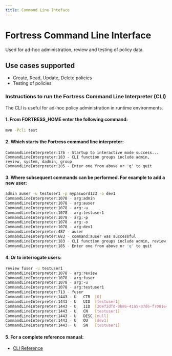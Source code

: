 ```yaml
---
title: Command Line Inteface
---
```


# Fortress Command Line Interface

Used for ad-hoc administration, review and testing of policy data.

## Use cases supported

* Create, Read, Update, Delete policies
* Testing of policies

### Instructions to run the Fortress Command Line Interpreter (CLI)

The CLI is useful for ad-hoc policy administration in runtime environments.

#### 1. From **FORTRESS_HOME** enter the following command:

 ```bash
 mvn -Pcli test
 ```

#### 2. Which starts the Fortress command line interpreter:

 ```
 CommandLineInterpreter:176 - Startup to interactive mode success...
 CommandLineInterpreter:183 - CLI function groups include admin, review, system, dadmin, group
 CommandLineInterpreter:185 - Enter one from above or 'q' to quit
 ```

#### 3. Where subsequent commands can be performed.  For example to add a new user:

 ```bash
 admin auser -u testuser1 -p mypasword123 -o dev1
 CommandLineInterpreter:1078 - arg:admin
 CommandLineInterpreter:1078 - arg:auser
 CommandLineInterpreter:1078 - arg:-u
 CommandLineInterpreter:1078 - arg:testuser1
 CommandLineInterpreter:1078 - arg:-p
 CommandLineInterpreter:1078 - arg:-o
 CommandLineInterpreter:1078 - arg:dev1
 CommandLineInterpreter:487 - auser
 CommandLineInterpreter:683 - command:auser was successful
 CommandLineInterpreter:183 - CLI function groups include admin, review, system, dadmin, group
 CommandLineInterpreter:185 - Enter one from above or 'q' to quit
 ```

#### 4. Or to interrogate users:

 ```bash
 review fuser -u testuser1
 CommandLineInterpreter:1078 - arg:review
 CommandLineInterpreter:1078 - arg:fuser
 CommandLineInterpreter:1078 - arg:-u
 CommandLineInterpreter:1078 - arg:testuser1
 CommandLineInterpreter:713 - fuser
 CommandLineInterpreter:1443 - U   CTR  [0]
 CommandLineInterpreter:1443 - U   UID  [testuser1]
 CommandLineInterpreter:1443 - U   IID  [20ef2dfd-0b86-41a5-87d6-f7081e455d76]
 CommandLineInterpreter:1443 - U   CN   [testuser1]
 CommandLineInterpreter:1443 - U   DESC [null]
 CommandLineInterpreter:1443 - U   OU   [dev1]
 CommandLineInterpreter:1443 - U   SN   [testuser1]
 ```

#### 5. For a complete reference manual:
* [CLI Reference](https://directory.apache.org/fortress/gen-docs/latest/apidocs/org/apache/directory/fortress/core/cli/package-summary.html)
